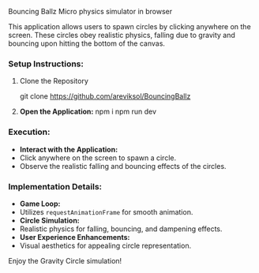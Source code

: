 Bouncing Ballz
Micro physics simulator in browser

This application allows users to spawn circles by clicking anywhere on the screen. These circles obey realistic physics, falling due to gravity and bouncing upon hitting the bottom of the canvas.

### Setup Instructions:
1. Clone the Repository

    git clone https://github.com/areviksol/BouncingBallz
2. **Open the Application:**
    npm i
    npm run dev

### Execution:
- **Interact with the Application:**
- Click anywhere on the screen to spawn a circle.
- Observe the realistic falling and bouncing effects of the circles.


### Implementation Details:
- **Game Loop:**
- Utilizes `requestAnimationFrame` for smooth animation.
- **Circle Simulation:**
- Realistic physics for falling, bouncing, and dampening effects.
- **User Experience Enhancements:**
- Visual aesthetics for appealing circle representation.


Enjoy the Gravity Circle simulation!